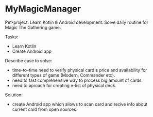 # MyMagicManager
Pet-project. Learn Kotlin &amp; Android development. Solve daily routine for Magic The Gathering game.

Tasks:
- Learn Kotlin
- Create Android app

Describe case to solve:
- time-to-time need to verify physical card's price and availability for different types of game (Modern, Commander etc).
- need to fast comprehensive way to process big amount of cards.
- need to aproach for creating e-list of physical deck.

Solution:
- create Android app which allows to scan card and recive info about current card from open sources.
